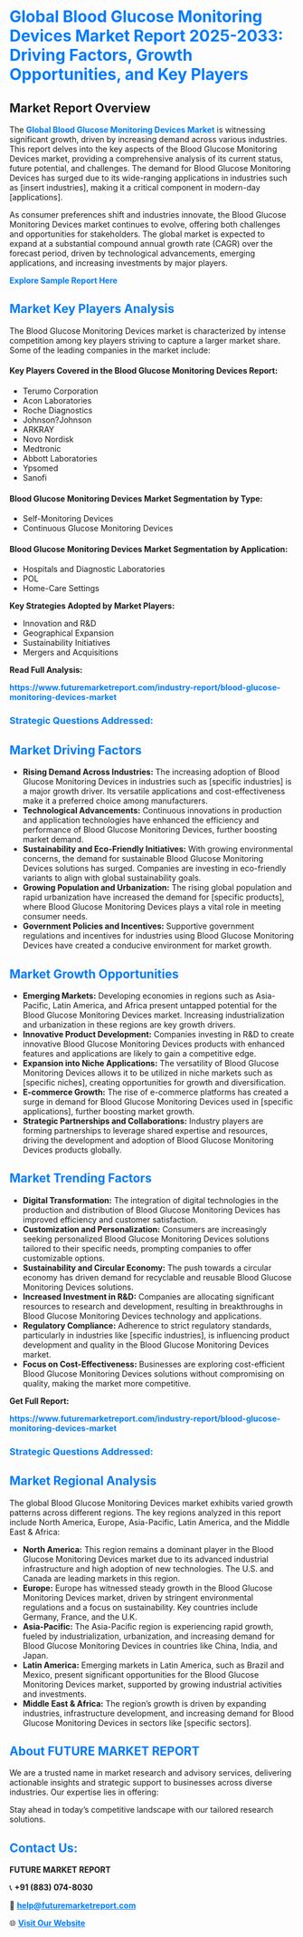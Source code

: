 <h1 style="color: #007BFF;">Global Blood Glucose Monitoring Devices Market Report 2025-2033: Driving Factors, Growth Opportunities, and Key Players</h1>

<section id="overview">
<h2>Market Report Overview</h2>
<p>The <a href="https://www.futuremarketreport.com/industry-report/blood-glucose-monitoring-devices-market" style="color: #007BFF; text-decoration: none;"><strong>Global Blood Glucose Monitoring Devices Market</strong></a> is witnessing significant growth, driven by increasing demand across various industries. This report delves into the key aspects of the Blood Glucose Monitoring Devices market, providing a comprehensive analysis of its current status, future potential, and challenges. The demand for Blood Glucose Monitoring Devices has surged due to its wide-ranging applications in industries such as [insert industries], making it a critical component in modern-day [applications].</p>
<p>As consumer preferences shift and industries innovate, the Blood Glucose Monitoring Devices market continues to evolve, offering both challenges and opportunities for stakeholders. The global market is expected to expand at a substantial compound annual growth rate (CAGR) over the forecast period, driven by technological advancements, emerging applications, and increasing investments by major players.</p>
</section>

<section id="overview">
<p><a href="https://www.futuremarketreport.com/request-sample/reportId=64028" style="color: #007BFF; text-decoration: none;"><strong>Explore Sample Report Here</strong></a></p>
</section>

<section id="key-players">
<h2 style="color: #007BFF;">Market Key Players Analysis</h2>
<p>The Blood Glucose Monitoring Devices market is characterized by intense competition among key players striving to capture a larger market share. Some of the leading companies in the market include:</p>
<h4>Key Players Covered in the Blood Glucose Monitoring Devices Report:</h4>
<ul><li>Terumo Corporation</li><li>Acon Laboratories</li><li>Roche Diagnostics</li><li>Johnson?Johnson</li><li>ARKRAY</li><li>Novo Nordisk</li><li>Medtronic</li><li>Abbott Laboratories</li><li>Ypsomed</li><li>Sanofi</li></ul>
<h4>Blood Glucose Monitoring Devices Market Segmentation by Type:</h4>
<ul><li>Self-Monitoring Devices</li><li>Continuous Glucose Monitoring Devices</li></ul>

<h4>Blood Glucose Monitoring Devices Market Segmentation by Application:</h4>
<ul><li>Hospitals and Diagnostic Laboratories</li><li>POL</li><li>Home-Care Settings</li></ul>
<p><strong>Key Strategies Adopted by Market Players:</strong></p>
<ul>
<li>Innovation and R&D</li>
<li>Geographical Expansion</li>
<li>Sustainability Initiatives</li>
<li>Mergers and Acquisitions</li>
</ul>
</section>

<section>
<p><strong>Read Full Analysis: </strong></p><a href="https://www.futuremarketreport.com/industry-report/blood-glucose-monitoring-devices-market" style="color: #007BFF; text-decoration: none;"><strong>https://www.futuremarketreport.com/industry-report/blood-glucose-monitoring-devices-market</strong></a>
<h3 style="color: #007BFF;">Strategic Questions Addressed:</h3>
</section>

<section id="driving-factors">
<h2 style="color: #007BFF;">Market Driving Factors</h2>
<ul>
<li><strong>Rising Demand Across Industries:</strong> The increasing adoption of Blood Glucose Monitoring Devices in industries such as [specific industries] is a major growth driver. Its versatile applications and cost-effectiveness make it a preferred choice among manufacturers.</li>
<li><strong>Technological Advancements:</strong> Continuous innovations in production and application technologies have enhanced the efficiency and performance of Blood Glucose Monitoring Devices, further boosting market demand.</li>
<li><strong>Sustainability and Eco-Friendly Initiatives:</strong> With growing environmental concerns, the demand for sustainable Blood Glucose Monitoring Devices solutions has surged. Companies are investing in eco-friendly variants to align with global sustainability goals.</li>
<li><strong>Growing Population and Urbanization:</strong> The rising global population and rapid urbanization have increased the demand for [specific products], where Blood Glucose Monitoring Devices plays a vital role in meeting consumer needs.</li>
<li><strong>Government Policies and Incentives:</strong> Supportive government regulations and incentives for industries using Blood Glucose Monitoring Devices have created a conducive environment for market growth.</li>
</ul>
</section>

<section id="growth-opportunities">
<h2 style="color: #007BFF;">Market Growth Opportunities</h2>
<ul>
<li><strong>Emerging Markets:</strong> Developing economies in regions such as Asia-Pacific, Latin America, and Africa present untapped potential for the Blood Glucose Monitoring Devices market. Increasing industrialization and urbanization in these regions are key growth drivers.</li>
<li><strong>Innovative Product Development:</strong> Companies investing in R&D to create innovative Blood Glucose Monitoring Devices products with enhanced features and applications are likely to gain a competitive edge.</li>
<li><strong>Expansion into Niche Applications:</strong> The versatility of Blood Glucose Monitoring Devices allows it to be utilized in niche markets such as [specific niches], creating opportunities for growth and diversification.</li>
<li><strong>E-commerce Growth:</strong> The rise of e-commerce platforms has created a surge in demand for Blood Glucose Monitoring Devices used in [specific applications], further boosting market growth.</li>
<li><strong>Strategic Partnerships and Collaborations:</strong> Industry players are forming partnerships to leverage shared expertise and resources, driving the development and adoption of Blood Glucose Monitoring Devices products globally.</li>
</ul>
</section>

<section id="trending-factors">
<h2 style="color: #007BFF;">Market Trending Factors</h2>
<ul>
<li><strong>Digital Transformation:</strong> The integration of digital technologies in the production and distribution of Blood Glucose Monitoring Devices has improved efficiency and customer satisfaction.</li>
<li><strong>Customization and Personalization:</strong> Consumers are increasingly seeking personalized Blood Glucose Monitoring Devices solutions tailored to their specific needs, prompting companies to offer customizable options.</li>
<li><strong>Sustainability and Circular Economy:</strong> The push towards a circular economy has driven demand for recyclable and reusable Blood Glucose Monitoring Devices solutions.</li>
<li><strong>Increased Investment in R&D:</strong> Companies are allocating significant resources to research and development, resulting in breakthroughs in Blood Glucose Monitoring Devices technology and applications.</li>
<li><strong>Regulatory Compliance:</strong> Adherence to strict regulatory standards, particularly in industries like [specific industries], is influencing product development and quality in the Blood Glucose Monitoring Devices market.</li>
<li><strong>Focus on Cost-Effectiveness:</strong> Businesses are exploring cost-efficient Blood Glucose Monitoring Devices solutions without compromising on quality, making the market more competitive.</li>
</ul>
</section>

<section>
<p><strong>Get Full Report: </strong></p><a href="https://www.futuremarketreport.com/industry-report/blood-glucose-monitoring-devices-market" style="color: #007BFF; text-decoration: none;"><strong>https://www.futuremarketreport.com/industry-report/blood-glucose-monitoring-devices-market</strong></a>
<h3 style="color: #007BFF;">Strategic Questions Addressed:</h3>
</section>


<section id="regional-analysis">
<h2 style="color: #007BFF;">Market Regional Analysis</h2>
<p>The global Blood Glucose Monitoring Devices market exhibits varied growth patterns across different regions. The key regions analyzed in this report include North America, Europe, Asia-Pacific, Latin America, and the Middle East & Africa:</p>
<ul>
<li><strong>North America:</strong> This region remains a dominant player in the Blood Glucose Monitoring Devices market due to its advanced industrial infrastructure and high adoption of new technologies. The U.S. and Canada are leading markets in this region.</li>
<li><strong>Europe:</strong> Europe has witnessed steady growth in the Blood Glucose Monitoring Devices market, driven by stringent environmental regulations and a focus on sustainability. Key countries include Germany, France, and the U.K.</li>
<li><strong>Asia-Pacific:</strong> The Asia-Pacific region is experiencing rapid growth, fueled by industrialization, urbanization, and increasing demand for Blood Glucose Monitoring Devices in countries like China, India, and Japan.</li>
<li><strong>Latin America:</strong> Emerging markets in Latin America, such as Brazil and Mexico, present significant opportunities for the Blood Glucose Monitoring Devices market, supported by growing industrial activities and investments.</li>
<li><strong>Middle East & Africa:</strong> The region’s growth is driven by expanding industries, infrastructure development, and increasing demand for Blood Glucose Monitoring Devices in sectors like [specific sectors].</li>
</ul>
</section>

<footer>
<h2 style="color: #007BFF;">About FUTURE MARKET REPORT</h2>
<p>We are a trusted name in market research and advisory services, delivering actionable insights and strategic support to businesses across diverse industries. Our expertise lies in offering:</p>

<p>Stay ahead in today’s competitive landscape with our tailored research solutions.</p>

<h2 style="color: #007BFF;">Contact Us:</h2>
<p><strong>FUTURE MARKET REPORT</strong></p>
<p>📞 <strong>+91 (883) 074-8030</strong></p>
<p>📧 <strong><a href="mailto:help@futuremarketreport.com" style="color: #007BFF;">help@futuremarketreport.com</a></strong></p>
<p>🌐 <strong><a href="https://www.futuremarketreport.com/" style="color: #007BFF;">Visit Our Website</a></strong></p>
</footer>